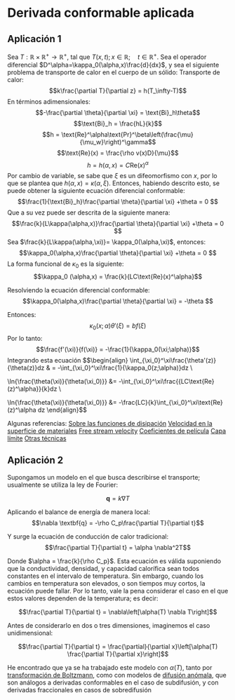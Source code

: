 # Derivada conformable aplicada
## Aplicación 1
Sea $T:\mathbb{R}\times\mathbb{R}^+\rightarrow\mathbb{R}^+$, tal que $T(x,t); x\in \mathbb{R};\quad t\in\mathbb{R^+}$. Sea el operador diferencial $D^\alpha=\kappa_0(\alpha,x)\frac{d}{dx}$, y sea el siguiente problema de transporte de calor en el cuerpo de un sólido:
Transporte de calor: 
$$k\frac{\partial T}{\partial z} = h(T_\infty-T)$$
En términos adimensionales: 
$$-\frac{\partial \theta}{\partial \xi} = \text{Bi}_h\theta$$
$$\text{Bi}_h = \frac{hL}{k}$$
$$h = \text{Re}^\alpha\text{Pr}^\beta\left(\frac{\mu}{\mu_w}\right)^\gamma$$
$$\text{Re}(x) = \frac{\rho v(x)D}{\mu}$$
$$h = h(\alpha,x) = C\text{Re}(x)^\alpha$$
Por cambio de variable, se sabe que $\xi$ es un difeomorfismo con $x$, por lo que se plantea que $h(\alpha,x)=\kappa(\alpha,\xi).$ Entonces, habiendo descrito esto, se puede obtener la siguiente ecuación diferencial conformable:
$$\frac{1}{\text{Bi}_h}\frac{\partial \theta}{\partial \xi} +\theta = 0 $$
Que a su vez puede ser descrita de la siguiente manera: 
$$\frac{k}{L\kappa(\alpha,x)}\frac{\partial \theta}{\partial \xi} +\theta = 0 $$
Sea $\frac{k}{L\kappa(\alpha,\xi)}= \kappa_0(\alpha,\xi)$, entonces: 
$$\kappa_0(\alpha,x)\frac{\partial \theta}{\partial \xi} +\theta = 0 $$
La forma funcional de $\kappa_0$ es la siguiente: 
$$\kappa_0 (\alpha,x) = \frac{k}{LC\text{Re}(x)^\alpha}$$


Resolviendo la ecuación diferencial conformable: 
$$\kappa_0(\alpha,x)\frac{\partial \theta}{\partial \xi} = -\theta $$

Entonces:
$$\kappa_0(x;\alpha) \theta'(\xi) = bf(\xi)$$
Por lo tanto:
$$\frac{f'(\xi)}{f(\xi)} = -\frac{1}{\kappa_0(\xi;\alpha)}$$
Integrando esta ecuación
$$\begin{align}
\int_{\xi_0}^\xi\frac{\theta'(z)}{\theta(z)}dz & = -\int_{\xi_0}^\xi\frac{1}{\kappa_0(z;\alpha)}dz \\

\ln{\frac{\theta(\xi)}{\theta(\xi_0)}} &=  -\int_{\xi_0}^\xi\frac{{LC\text{Re}(z)^\alpha}}{k}dz \\

\ln{\frac{\theta(\xi)}{\theta(\xi_0)}} &=  -\frac{LC}{k}\int_{\xi_0}^\xi\text{Re}(z)^\alpha dz 
\end{align}$$

Algunas referencias: 
[Sobre las funciones de disipación](https://www.sciencedirect.com/topics/engineering/dissipation-function)
[Velocidad en la superficie de materiales](https://www.sciencedirect.com/topics/engineering/surface-velocity)
[Free stream velocity](https://www.sciencedirect.com/topics/engineering/free-stream-velocity)
[Coeficientes de película](https://www.sciencedirect.com/topics/engineering/film-coefficient)
[Capa límite](https://www.sciencedirect.com/topics/earth-and-planetary-sciences/thermal-boundary-layer)
[Otras técnicas](https://reader.elsevier.com/reader/sd/pii/S2090447920301271?token=C275AEB0A4B1340A32CC5A82B421FE478514BE1E8CAA040219F70715829596094282A410B7F984A98179970D1D082D64&originRegion=us-east-1&originCreation=20220531162942)
## Aplicación 2

Supongamos un modelo en el que busca describirse el transporte; usualmente se utiliza la ley de Fourier: 

$$\textbf{q}=k\nabla T$$

Aplicando el balance de energía de manera local: 
$$\nabla \textbf{q} = -\rho C_p\frac{\partial T}{\partial t}$$

Y surge la ecuación de conducción de calor tradicional: 
$$\frac{\partial T}{\partial t} = \alpha \nabla^2T$$

Donde $\alpha = \frac{k}{\rho C_p}$. Esta ecuación es válida suponiendo que la conductividad, densidad, y capacidad calorífica sean todos constantes en el intervalo de temperatura. Sin embargo, cuando los cambios en temperatura son elevados, o son tiempos muy cortos, la ecuación puede fallar. Por lo tanto, vale la pena considerar el caso en el que estos valores dependen de la temperatura; es decir: 

$$\frac{\partial T}{\partial t} = \nabla\left[\alpha(T) \nabla T\right]$$

Antes de considerarlo en dos o tres dimensiones, imaginemos el caso unidimensional:

$$\frac{\partial T}{\partial t} = \frac{\partial}{\partial x}\left[\alpha(T) \frac{\partial T}{\partial x}\right]$$

He encontrado que ya se ha trabajado este modelo con $\alpha(T)$, tanto por  [transformación de Boltzmann](https://www.sciencedirect.com/science/article/pii/S0364591621000122), como con modelos de [difusión anómala](https://doi.org/10.1039%2FC4CP03465A), que son análogos a derivadas conformables en el caso de subdifusión, y con derivadas fraccionales en casos de sobredifusión